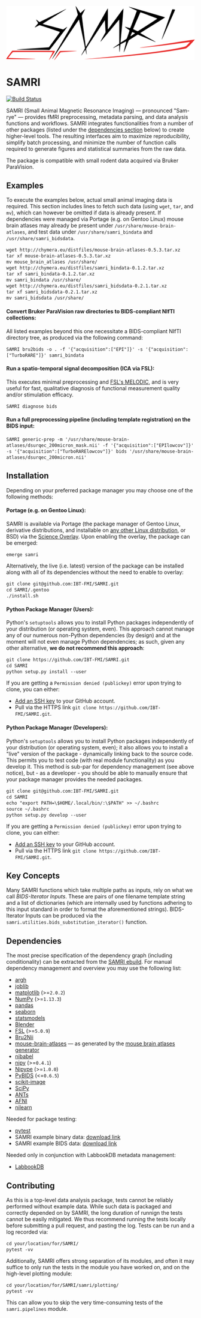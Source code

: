 ![SAMRI](./logo.svg)

# SAMRI
[![Build Status](https://travis-ci.org/IBT-FMI/SAMRI.svg?branch=master)](https://travis-ci.org/IBT-FMI/SAMRI)

SAMRI (Small Animal Magnetic Resonance Imaging) — pronounced "Sam-rye" — provides fMRI preprocessing, metadata parsing, and data analysis functions and workflows.
SAMRI integrates functionalities from a number of other packages (listed under the [dependencies section](#dependencies) below) to create higher-level tools.
The resulting interfaces aim to maximize reproducibility, simplify batch processing, and minimize the number of function calls required to generate figures and statistical summaries from the raw data.

The package is compatible with small rodent data acquired via Bruker ParaVision.

## Examples

To execute the examples below, actual small animal imaging data is required.
This section includes lines to fetch such data (using `wget`, `tar`, and `mv`), which can however be omitted if data is already present.
If dependencies were managed via Portage (e.g. on Gentoo Linux) mouse brain atlases may already be present under `/usr/share/mouse-brain-atlases`, and test data under `/usr/share/samri_bindata` and `/usr/share/samri_bidsdata`.

```
wget http://chymera.eu/distfiles/mouse-brain-atlases-0.5.3.tar.xz
tar xf mouse-brain-atlases-0.5.3.tar.xz
mv mouse_brain_atlases /usr/share/
wget http://chymera.eu/distfiles/samri_bindata-0.1.2.tar.xz
tar xf samri_bindata-0.1.2.tar.xz
mv samri_bindata /usr/share/
wget http://chymera.eu/distfiles/samri_bidsdata-0.2.1.tar.xz
tar xf samri_bidsdata-0.2.1.tar.xz
mv samri_bidsdata /usr/share/
```

#### Convert Bruker ParaVision raw directories to BIDS-compliant NIfTI collections:
All listed examples beyond this one necessitate a BIDS-compliant NIfTI directory tree, as produced via the following command:
```
SAMRI bru2bids -o . -f '{"acquisition":["EPI"]}' -s '{"acquisition":["TurboRARE"]}' samri_bindata
```

#### Run a spatio-temporal signal decomposition (ICA via FSL):
This executes minimal preprocessing and [FSL's MELODIC](https://fsl.fmrib.ox.ac.uk/fsl/fslwiki/MELODIC), and is very useful for fast, qualitative diagnosis of functional measurement quality and/or stimulation efficacy.
```
SAMRI diagnose bids
```

#### Run a full preprocessing pipeline (including template registration) on the BIDS input:
```
SAMRI generic-prep -m '/usr/share/mouse-brain-atlases/dsurqec_200micron_mask.nii' -f '{"acquisition":["EPIlowcov"]}' -s '{"acquisition":["TurboRARElowcov"]}' bids '/usr/share/mouse-brain-atlases/dsurqec_200micron.nii'
```

## Installation

Depending on your preferred package manager you may choose one of the following methods:

#### Portage (e.g. on Gentoo Linux):
SAMRI is available via Portage (the package manager of Gentoo Linux, derivative distributions, and installable on [any other Linux distribution](https://wiki.gentoo.org/wiki/Project:Prefix), or BSD) via the [Science Overlay](https://github.com/gentoo/sci).
Upon enabling the overlay, the package can be emerged:

````
emerge samri
````

Alternatively, the live (i.e. latest) version of the package can be installed along with all of its dependencies without the need to enable to overlay:

```
git clone git@github.com:IBT-FMI/SAMRI.git
cd SAMRI/.gentoo
./install.sh
```

#### Python Package Manager (Users):
Python's `setuptools` allows you to install Python packages independently of your distribution (or operating system, even).
This approach cannot manage any of our numerous non-Python dependencies (by design) and at the moment will not even manage Python dependencies;
as such, given any other alternative, **we do not recommend this approach**:

````
git clone https://github.com/IBT-FMI/SAMRI.git
cd SAMRI
python setup.py install --user
````

If you are getting a `Permission denied (publickey)` error upon trying to clone, you can either:

* [Add an SSH key](https://help.github.com/articles/adding-a-new-ssh-key-to-your-github-account/) to your GitHub account.
* Pull via the HTTPS link `git clone https://github.com/IBT-FMI/SAMRI.git`.

#### Python Package Manager (Developers):
Python's `setuptools` allows you to install Python packages independently of your distribution (or operating system, even);
it also allows you to install a "live" version of the package - dynamically linking back to the source code.
This permits you to test code (with real module functionality) as you develop it.
This method is sub-par for dependency management (see above notice), but - as a developer - you should be able to manually ensure that your package manager provides the needed packages.

````
git clone git@github.com:IBT-FMI/SAMRI.git
cd SAMRI
echo "export PATH=\$HOME/.local/bin/:\$PATH" >> ~/.bashrc
source ~/.bashrc
python setup.py develop --user
````

If you are getting a `Permission denied (publickey)` error upon trying to clone, you can either:

* [Add an SSH key](https://help.github.com/articles/adding-a-new-ssh-key-to-your-github-account/) to your GitHub account.
* Pull via the HTTPS link `git clone https://github.com/IBT-FMI/SAMRI.git`.

## Key Concepts

Many SAMRI functions which take multiple paths as inputs, rely on what we call *BIDS-Iterator Inputs*.
These are pairs of one filename template string and a list of dictionaries (which are internally used by functions adhering to this input standard in order to format the aforementioned strings).
BIDS-Iterator Inputs can be produced via the `samri.utilities.bids_substitution_iterator()` function.

## Dependencies

The most precise specification of the dependency graph (including conditionality) can be extracted from the [SAMRI ebuild](.gentoo/sci-biology/samri/samri-99999.ebuild).
For manual dependency management and overview you may use the following list:

* [argh](https://github.com/neithere/argh)
* [joblib](https://github.com/joblib/joblib)
* [matplotlib](https://matplotlib.org/) (>=`2.0.2`)
* [NumPy](https://www.numpy.org) (>=`1.13.3`)
* [pandas](https://pandas.pydata.org/)
* [seaborn](https://seaborn.pydata.org/)
* [statsmodels](https://github.com/statsmodels/statsmodels/)
* [Blender](https://www.blender.org/)
* [FSL](http://fsl.fmrib.ox.ac.uk/fsl/fslwiki/) (>=`5.0.9`)
* [Bru2Nii](https://github.com/neurolabusc/Bru2Nii)
* [mouse-brain-atlases](https://github.com/IBT-FMI/mouse-brain-atlases_generator#mouse-brain-atlases-package-releases) — as generated by the [mouse brain atlases generator](https://github.com/IBT-FMI/mouse-brain-atlases_generator)
* [nibabel](https://github.com/nipy/nibabel)
* [nipy](https://github.com/nipy/nipy) (>=`0.4.1`)
* [Nipype](https://github.com/nipy/nipype) (>=`1.0.0`)
* [PyBIDS](https://github.com/INCF/pybids) (<=`0.6.5`)
* [scikit-image](https://scikit-image.org/)
* [SciPy](https://www.scipy.org)
* [ANTs](https://github.com/ANTsX/ANTs/)
* [AFNI](https://afni.nimh.nih.gov/)
* [nilearn](https://nilearn.github.io/)

Needed for package testing:
* [pytest](https://pytest.org/en/latest/)
* SAMRI example binary data: [download link](http://chymera.eu/distfiles/samri_bindata-0.3.tar.xz)
* SAMRI example BIDS data: [download link](http://chymera.eu/distfiles/samri_bidsdata-0.3.tar.xz)

Needed only in conjunction with LabbookDB metadata management:
* [LabbookDB](https://github.com/TheChymera/LabbookDB)

## Contributing

As this is a top-level data analysis package, tests cannot be reliably performed without example data.
While such data is packaged and correctly depended on by SAMRI, the long duration of runnign the tests cannot be easily mitigated.
We thus recommend running the tests locally before submitting a pull request, and pasting the log.
Tests can be run and a log recorded via:

```
cd your/location/for/SAMRI/
pytest -vv
```

Additionally, SAMRI offers strong separation of its modules, and often it may suffice to only run the tests in the module you have worked on, and on the high-level plotting module:

```
cd your/location/for/SAMRI/samri/plotting/
pytest -vv
```

This can allow you to skip the very time-consuming tests of the `samri.pipelines` module.
